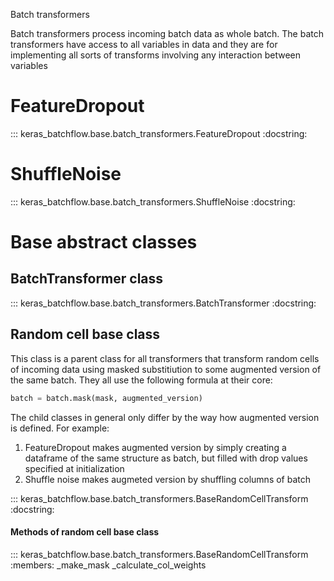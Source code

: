 Batch transformers

Batch transformers process incoming batch data as whole batch. The batch transformers have access to all
variables in data and they are for implementing all sorts of transforms involving any interaction between 
variables

# FeatureDropout

::: keras_batchflow.base.batch_transformers.FeatureDropout
    :docstring:

# ShuffleNoise

::: keras_batchflow.base.batch_transformers.ShuffleNoise
    :docstring:


# Base abstract classes

## BatchTransformer class

::: keras_batchflow.base.batch_transformers.BatchTransformer
    :docstring:

## Random cell base class
This class is a parent class for all transformers that transform random cells of incoming data using masked 
substitiution to some augmented version of the same batch. They all use the following formula at their core:

```python
batch = batch.mask(mask, augmented_version)
```

The child classes in general only differ by the way how augmented version is defined. For example:

1. FeatureDropout makes augmented version by simply creating a dataframe of the same structure as batch,
 but filled with drop values specified at initialization
2. Shuffle noise makes augmeted version by shuffling columns of batch  

::: keras_batchflow.base.batch_transformers.BaseRandomCellTransform
    :docstring:
    
#### Methods of random cell base class

::: keras_batchflow.base.batch_transformers.BaseRandomCellTransform
    :members: _make_mask _calculate_col_weights
